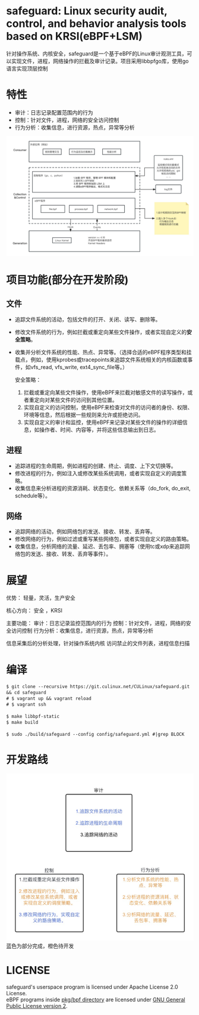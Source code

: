 # safeguard: Linux security audit, control, and behavior analysis tools based on KRSI(eBPF+LSM)

针对操作系统、内核安全，safeguard是一个基于eBPF的Linux审计观测工具，可以实现文件，进程，网络操作的拦截及审计记录。项目采用libbpfgo库，使用go语言实现顶层控制

# 特性

* 审计：日志记录配置范围内的行为
* 控制：针对文件，进程，网络的安全访问控制
* 行为分析：收集信息，进行资源，热点，异常等分析

![architecture.jpeg](docs/architecture.jpeg)

# 项目功能(部分在开发阶段)

## 文件

- 追踪文件系统的活动，包括文件的打开、关闭、读写、删除等。
   
    
- 修改文件系统的行为，例如拦截或重定向某些文件操作，或者实现自定义的**安全策略**。

- 收集并分析文件系统的性能、热点、异常等。（选择合适的eBPF程序类型和挂载点，例如，使用kprobes或tracepoints来追踪文件系统相关的内核函数或事件，如vfs\_read, vfs\_write, ext4\_sync\_file等。）
    
    安全策略：
    
    1.  拦截或重定向某些文件操作，使用eBPF来拦截对敏感文件的读写操作，或者重定向对某些文件的访问到其他位置。
    2.  实现自定义的访问控制，使用eBPF来检查对文件的访问者的身份、权限、环境等信息，然后根据一些规则来允许或拒绝访问。
    3.  实现自定义的审计和监控，使用eBPF来记录对某些文件的操作的详细信息，如操作者、时间、内容等，并将这些信息输出到日志。

## 进程

- 追踪进程的生命周期，例如进程的创建、终止、调度、上下文切换等。
- 修改进程的行为，例如注入或修改某些系统调用，或者实现自定义的调度策略。
- 收集信息来分析进程的资源消耗、状态变化、依赖关系等（do\_fork, do\_exit, schedule等）。

## 网络

- 追踪网络的活动，例如网络包的发送、接收、转发、丢弃等。
- 修改网络的行为，例如过滤或重写某些网络包，或者实现自定义的路由策略。
- 收集信息，分析网络的流量、延迟、丢包率、拥塞等（使用tc或xdp来追踪网络包的发送、接收、转发、丢弃等事件）。

# 展望

优势：
轻量，灵活，生产安全

核心方向：
安全 ，KRSI

主要功能：
审计：日志记录监控范围内的行为
控制：针对文件，进程，网络的安全访问控制
行为分析：收集信息，进行资源，热点，异常等分析

信息采集后的分析处理，针对操作系统内核
访问禁止的文件列表，进程信息扫描

# 编译

```shell
$ git clone --recursive https://git.culinux.net/CULinux/safeguard.git && cd safeguard
# $ vagrant up && vagrant reload
# $ vagrant ssh

$ make libbpf-static
$ make build

$ sudo ./build/safeguard --config config/safeguard.yml #|grep BLOCK
```

# 开发路线
![Alt text](docs/dev-route.jpeg)
蓝色为部分完成，橙色待开发

# LICENSE

safeguard's userspace program is licensed under Apache License 2.0 License.  
eBPF programs inside [pkg/bpf directory](pkg/bpf) are licensed under [GNU General Public License version 2](./pkg/bpf/LICENSE.md).  
